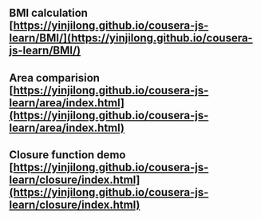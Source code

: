 ## BMI calculation  [https://yinjilong.github.io/cousera-js-learn/BMI/](https://yinjilong.github.io/cousera-js-learn/BMI/)
## Area comparision [https://yinjilong.github.io/cousera-js-learn/area/index.html](https://yinjilong.github.io/cousera-js-learn/area/index.html)

## Closure function demo [https://yinjilong.github.io/cousera-js-learn/closure/index.html](https://yinjilong.github.io/cousera-js-learn/closure/index.html)
